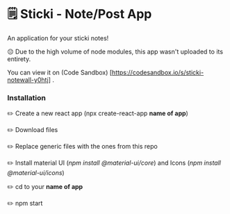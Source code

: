 # 🗒 Sticki - Note/Post App

An application for your sticki notes!

😔 Due to the high volume of node modules, this app wasn't uploaded to its entirety.

You can view it on (Code Sandbox) [https://codesandbox.io/s/sticki-notewall-y0htj] .

### Installation

✏️ Create a new react app (npx create-react-app **name of app**)

✏️ Download files

✏️ Replace generic files with the ones from this repo

✏️ Install material UI (*npm install @material-ui/core*) and Icons (*npm install @material-ui/icons*)

✏️ cd to your **name of app** 

✏️ npm start

